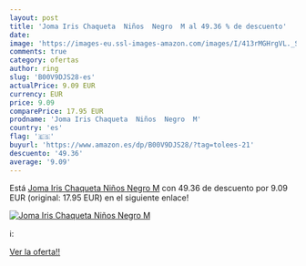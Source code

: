```yaml
---
layout: post
title: 'Joma Iris Chaqueta  Niños  Negro  M al 49.36 % de descuento'
date: 
image: 'https://images-eu.ssl-images-amazon.com/images/I/413rMGHrgVL._SL200_.jpg'
comments: true
category: ofertas
author: ring
slug: 'B00V9DJS28-es'
actualPrice: 9.09 EUR
currency: EUR
price: 9.09
comparePrice: 17.95 EUR
prodname: 'Joma Iris Chaqueta  Niños  Negro  M'
country: 'es'
flag: '🇪🇸'
buyurl: 'https://www.amazon.es/dp/B00V9DJS28/?tag=tolees-21'
descuento: '49.36'
average: '9.09'
---
```


Está [Joma Iris Chaqueta  Niños  Negro  M](https://www.amazon.es/dp/B00V9DJS28/?tag=tolees-21) con 49.36 de descuento por 9.09 EUR (original: 17.95 EUR) en el siguiente enlace!

[![Joma Iris Chaqueta  Niños  Negro  M](https://images-eu.ssl-images-amazon.com/images/I/413rMGHrgVL._SL200_.jpg)](https://www.amazon.es/dp/B00V9DJS28/?tag=tolees-21)

ℹ️:


[Ver la oferta!!](https://www.amazon.es/dp/B00V9DJS28/?tag=tolees-21)
